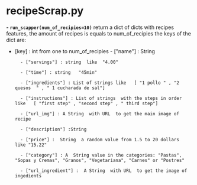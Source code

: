 
# recipeScrap.py
 

 **- `run_scapper(num_of_recipies=10)`**
		return a dict of dicts with recipes features, the amount of recipes is equals to num_of_recipies
		the keys of the dict are: 
	
 - [key] : int from one to  num_of_recipies
		 - ["name"] : String
		 
		 - ["servings"] : string  like  "4.00"
		 
		 - ["time"] : string   "45min"
		 
		 - ["ingredients"] : List of strings like   [ "1 pollo " , "2 quesos  " , " 1 cucharada de sal"]
		 
		 - ["instructions"] : List of strings  with the steps in order like   [ "first step" , "second step" , " third step"]
		 
		 - ["url_img"] : A String  with URL  to get the main image of recipe
		 
		 - ["description"] :String 
		 
		 - ["price"] :  String  a random value from 1.5 to 20 dollars  like "15.22"
		 
		 - ["category"] : A  String value in the categories: "Pastas", "Sopas y Cremas", "Granos", "Vegetariana", "Carnes" or "Postres"
		 
		 - ["url_ingredient"] :  A String  with URL  to get the image of ingedients
